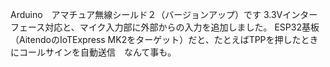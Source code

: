 Arduino　アマチュア無線シールド２（バージョンアップ）です
3.3Vインターフェース対応と、マイク入力部に外部からの入力を追加しました。
ESP32基板（AitendoのIoTExpress MK2をターゲット）だと、たとえばTPPを押したときにコールサインを自動送信　なんて事も。
